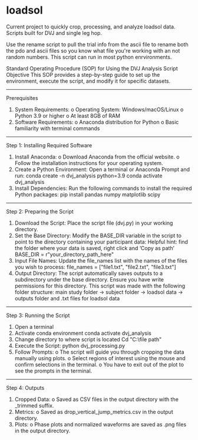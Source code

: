 # loadsol
Current project to quickly crop, processing, and analyze loadsol data. Scripts built for DVJ and single leg hop. 

Use the rename script to pull the trial info from the ascii file to rename both the pdo and ascii files so you know what file you're working with an not random numbers. This script can run in most python enrvironments. 

Standard Operating Procedure (SOP) for Using the DVJ Analysis Script
Objective
This SOP provides a step-by-step guide to set up the environment, execute the script, and modify it for specific datasets.
________________________________________
Prerequisites
1.	System Requirements:
o	Operating System: Windows/macOS/Linux
o	Python 3.9 or higher
o	At least 8GB of RAM
2.	Software Requirements:
o	Anaconda distribution for Python
o	Basic familiarity with terminal commands
________________________________________
Step 1: Installing Required Software
1.	Install Anaconda:
o	Download Anaconda from the official website.
o	Follow the installation instructions for your operating system.
2.	Create a Python Environment: Open a terminal or Anaconda Prompt and run:
conda create -n dvj_analysis python=3.9
conda activate dvj_analysis
3.	Install Dependencies: Run the following commands to install the required Python packages:
pip install pandas numpy matplotlib scipy
________________________________________
Step 2: Preparing the Script
1.	Download the Script: Place the script file (dvj.py) in your working directory.
2.	Set the Base Directory: Modify the BASE_DIR variable in the script to point to the directory containing your participant data:
Helpful hint: find the folder where your data is saved, right click and ‘Copy as path’
BASE_DIR = r"your_directory_path_here"
3.	Input File Names: Update the file_names list with the names of the files you wish to process:
file_names = ["file1.txt", "file2.txt", "file3.txt"]
4.	Output Directory: The script automatically saves outputs to a subdirectory under the base directory. Ensure you have write permissions for this directory.
This script was made with the following folder structure: main study folder -> subject folder -> loadsol data -> outputs folder and .txt files for loadsol data 
________________________________________
Step 3: Running the Script
1.	Open a terminal
2.	Activate conda environment
conda activate dvj_analysis
3.	Change directory to where script is located
Cd "C:\file path"
4.	Execute the Script:
python dvj_processing.py
5.	Follow Prompts:
o	The script will guide you through cropping the data manually using plots.
o	Select regions of interest using the mouse and confirm selections in the terminal.
o	You have to exit out of the plot to see the prompts in the terminal. 
________________________________________
Step 4: Outputs
1.	Cropped Data:
o	Saved as CSV files in the output directory with the _trimmed suffix.
2.	Metrics:
o	Saved as drop_vertical_jump_metrics.csv in the output directory.
3.	Plots:
o	Phase plots and normalized waveforms are saved as .png files in the output directory.
